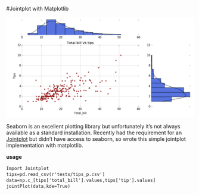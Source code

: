 #Jointplot with Matplotlib

![image](https://github.com/sukhbinder/JointPlotWithMatplotlib/blob/master/image/JointPlot_with_matplotlib.png)


Seaborn is an excellent plotting library but unfortunately it’s not always available as a standard installation. Recently had the requirement for an [Jointplot](http://seaborn.pydata.org/generated/seaborn.jointplot.html) but didn’t have access to seaborn, so wrote this simple jointplot implementation with matplotlib.



**usage**

~~~~
Import Jointplot
tips=pd.read_csv(r'tests/tips_p.csv')
data=np.c_[tips['total_bill'].values,tips['tip'].values]
jointPlot(data,kde=True)

~~~~





